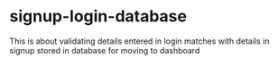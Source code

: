 # signup-login-database
This is about validating details entered in login matches with details in signup stored in database for moving to dashboard
